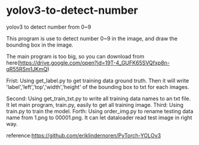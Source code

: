 # yolov3-to-detect-number
yolov3 to detect number from 0~9
 
 This program is use to detect number 0~9 in the image, and draw the bounding box in the image.
 
 The main program is too big, so you can download from here(https://drive.google.com/open?id=19T-4_GUFK65SVQfxp8n-qR55RSm1JKmQ)
 
 Frist: 
   Using get_label.py to get training data ground truth. Then it will write 'label','left','top','width','height' of the bounding box to txt for each images.
 
 Second:
   Using get_train_txt.py to write all training data names to an txt file. It let main program, train.py, easily to get all training image.
 Third:
   Using train.py to train the model.
 Forth:
   Using order_img.py to rename testing data name from 1.png to 00001.png. It can let dataloader read test image in right way.
 
 
 
 
 
 
 
 
 
 
 
 reference:https://github.com/eriklindernoren/PyTorch-YOLOv3
